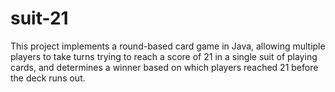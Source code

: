 # suit-21
This project implements a round-based card game in Java, allowing multiple players to take turns trying to reach a score of 21 in a single suit of playing cards, and determines a winner based on which players reached 21 before the deck runs out.
